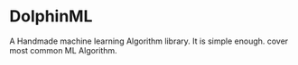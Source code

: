 # DolphinML
A Handmade machine learning Algorithm library. It is simple enough. cover most common ML Algorithm.
